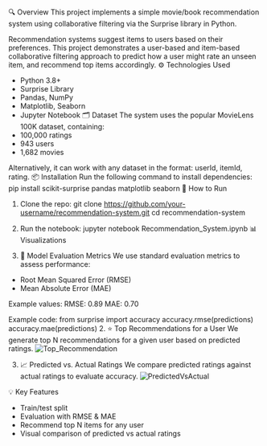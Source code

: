 🔍 Overview
This project implements a simple movie/book recommendation system using collaborative filtering via the Surprise library in Python.

Recommendation systems suggest items to users based on their preferences. This project demonstrates a user-based and item-based collaborative filtering approach to predict how a user might rate an unseen item, and recommend top items accordingly.
⚙️ Technologies Used
- Python 3.8+
- Surprise Library
- Pandas, NumPy
- Matplotlib, Seaborn
- Jupyter Notebook
🗂 Dataset
The system uses the popular MovieLens 100K dataset, containing:
- 100,000 ratings
- 943 users
- 1,682 movies

Alternatively, it can work with any dataset in the format: userId, itemId, rating.
📦 Installation
Run the following command to install dependencies:
pip install scikit-surprise pandas matplotlib seaborn
🚀 How to Run
1. Clone the repo:
   git clone https://github.com/your-username/recommendation-system.git
   cd recommendation-system

2. Run the notebook:
   jupyter notebook Recommendation_System.ipynb
📊 Visualizations
1. 🔎 Model Evaluation Metrics
We use standard evaluation metrics to assess performance:
- Root Mean Squared Error (RMSE)
- Mean Absolute Error (MAE)

Example values:
RMSE: 0.89
MAE: 0.70

Example code:
from surprise import accuracy
accuracy.rmse(predictions)
accuracy.mae(predictions)
2. ⭐ Top Recommendations for a User
We generate top N recommendations for a given user based on predicted ratings.
![Top_Recommendation](https://github.com/user-attachments/assets/de63395c-67ec-425a-a27e-aecab573bd7c)

3. 📈 Predicted vs. Actual Ratings
We compare predicted ratings against actual ratings to evaluate accuracy.
![PredictedVsActual](https://github.com/user-attachments/assets/4fb6df0c-bf7e-49ad-a435-24529ad4f18b)

💡 Key Features
- Train/test split
- Evaluation with RMSE & MAE
- Recommend top N items for any user
- Visual comparison of predicted vs actual ratings
